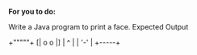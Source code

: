 **For you to do:**

Write a Java program to print a face.
Expected Output

 +"""""+
[| o o |]
 |  ^  |
 | '-' |
 +-----+
